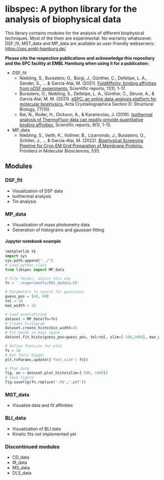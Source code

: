 # libspec: A python library for the analysis of biophysical data

This library contains modules for the analysis of different biophysical techniques. Most of the them are experimental. No warranty whatsoever.
DSF_fit, MST_data and MP_data are available as user-friendly webservers: https://spc.embl-hamburg.de/

**Please cite the respective publications and acknowledge this repository and the SPC facility at EMBL Hamburg when using it for a publication:**
* DSF_fit
  * Niebling, S., Burastero, O., Bürgi, J., Günther, C., Defelipe, L. A., Sander, S., ... & García-Alai, M. (2021). [FoldAffinity: binding affinities from nDSF experiments.](https://www.nature.com/articles/s41598-021-88985-z) Scientific reports, 11(1), 1-17.
  * Burastero, O., Niebling, S., Defelipe, L. A., Günther, C., Struve, A., & Garcia Alai, M. M. (2021). [eSPC: an online data-analysis platform for molecular biophysics.](http://scripts.iucr.org/cgi-bin/paper?S2059798321008998) Acta Crystallographica Section D: Structural Biology, 77(10).
  * Bai, N., Roder, H., Dickson, A., & Karanicolas, J. (2019). [Isothermal analysis of ThermoFluor data can readily provide quantitative binding affinities.](https://www.nature.com/articles/s41598-018-37072-x) Scientific reports, 9(1), 1-15.
* MP_data
  * Niebling, S., Veith, K., Vollmer, B., Lizarrondo, J., Burastero, O., Schiller, J., ... & García-Alai, M. (2022). [Biophysical Screening Pipeline for Cryo-EM Grid Preparation of Membrane Proteins.]( https://www.frontiersin.org/articles/10.3389/fmolb.2022.882288/full) Frontiers in Molecular Biosciences, 535.

## Modules

### DSF_fit
 * Visualization of DSF data
 * Isothermal analysis
 * Tm analysis

### MP_data
 * Visualization of mass photometry data
 * Generation of histograms and gaussian fitting

#### Jupyter notebook example
```python
%matplotlib tk
import sys
sys.path.append("../")
# Load python class
from libspec import MP_data

# File folder, adjust this one
fn = './experiments/001_mpdata.h5'

# Parameters to search for gaussians
guess_pos = [60, 80]
tol = 20
max_width = 10

# Load eventsFitted
dataset = MP_data(fn=fn)
# Create histogram
dataset.create_histo(bin_width=4)
# Fit bands in mass space
dataset.fit_histo(guess_pos=guess_pos, tol=tol, xlim=[-100,1000], max_width=max_width)

# Define fontsize for plot
fs = 18
# Get fonts bigger
plt.rcParams.update({'font.size': fs})

# Plot data
fig, ax = dataset.plot_histo(xlim=[-500, 1000])
# Save figure
fig.savefig(fn.replace('.h5','.pdf'))
```

### MST_data
* Visualize data and fit affinities

### BLI_data
* Visualization of BLI data
* Kinetic fits not implemented yet

### Discontinued modules

* CD_data
* IR_data
* MS_data
* DLS_data

